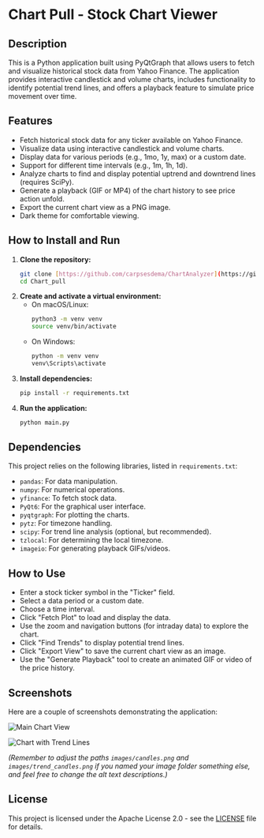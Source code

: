 # Chart Pull - Stock Chart Viewer

## Description

This is a Python application built using PyQtGraph that allows users to fetch and visualize historical stock data from Yahoo Finance. The application provides interactive candlestick and volume charts, includes functionality to identify potential trend lines, and offers a playback feature to simulate price movement over time.

## Features

* Fetch historical stock data for any ticker available on Yahoo Finance.
* Visualize data using interactive candlestick and volume charts.
* Display data for various periods (e.g., 1mo, 1y, max) or a custom date.
* Support for different time intervals (e.g., 1m, 1h, 1d).
* Analyze charts to find and display potential uptrend and downtrend lines (requires SciPy).
* Generate a playback (GIF or MP4) of the chart history to see price action unfold.
* Export the current chart view as a PNG image.
* Dark theme for comfortable viewing.

## How to Install and Run

1.  **Clone the repository:**
    ```bash
    git clone [https://github.com/carpsesdema/ChartAnalyzer](https://github.com/carpsesdema/ChartAnalyzer)
    cd Chart_pull
    ```
2.  **Create and activate a virtual environment:**
    * On macOS/Linux:
        ```bash
        python3 -m venv venv
        source venv/bin/activate
        ```
    * On Windows:
        ```bash
        python -m venv venv
        venv\Scripts\activate
        ```
3.  **Install dependencies:**
    ```bash
    pip install -r requirements.txt
    ```
4.  **Run the application:**
    ```bash
    python main.py
    ```

## Dependencies

This project relies on the following libraries, listed in `requirements.txt`:

* `pandas`: For data manipulation.
* `numpy`: For numerical operations.
* `yfinance`: To fetch stock data.
* `PyQt6`: For the graphical user interface.
* `pyqtgraph`: For plotting the charts.
* `pytz`: For timezone handling.
* `scipy`: For trend line analysis (optional, but recommended).
* `tzlocal`: For determining the local timezone.
* `imageio`: For generating playback GIFs/videos.

## How to Use

* Enter a stock ticker symbol in the "Ticker" field.
* Select a data period or a custom date.
* Choose a time interval.
* Click "Fetch Plot" to load and display the data.
* Use the zoom and navigation buttons (for intraday data) to explore the chart.
* Click "Find Trends" to display potential trend lines.
* Click "Export View" to save the current chart view as an image.
* Use the "Generate Playback" tool to create an animated GIF or video of the price history.

## Screenshots

Here are a couple of screenshots demonstrating the application:

![Main Chart View](images/candles.png)

![Chart with Trend Lines](images/trend_candles.png)

*(Remember to adjust the paths `images/candles.png` and `images/trend_candles.png` if you named your image folder something else, and feel free to change the alt text descriptions.)*

## License

This project is licensed under the Apache License 2.0 - see the [LICENSE](LICENSE) file for details.